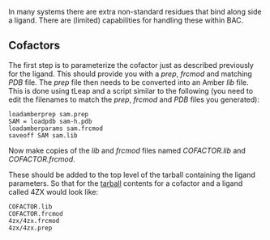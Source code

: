 In many systems there are extra non-standard residues that bind along side a ligand.
There are (limited) capabilities for handling these within BAC.

## Cofactors

The first step is to parameterize the cofactor just as described previously for the ligand. 
This should provide you with a *prep*, *frcmod* and matching *PDB* file.
The *prep* file then needs to be converted into an Amber *lib* file.
This is done using tLeap and a script similar to the following (you need to edit the filenames to match the *prep*, *frcmod* and *PDB* files you generated):

```
loadamberprep sam.prep
SAM = loadpdb sam-h.pdb
loadamberparams sam.frcmod
saveoff SAM sam.lib
```

Now make copies of the *lib* and *frcmod* files named *COFACTOR.lib* and *COFACTOR.frcmod*.

These should be added to the top level of the tarball containing the ligand parameters.
So that for the [tarball](examples/cofactor.tar) contents for a cofactor and a ligand called 4ZX would look like:

```
COFACTOR.lib
COFACTOR.frcmod
4zx/4zx.frcmod
4zx/4zx.prep
```

